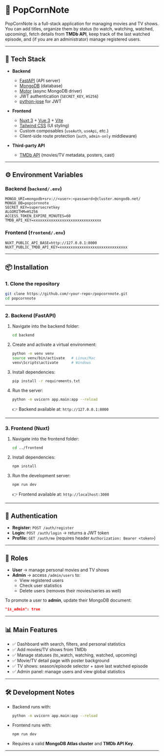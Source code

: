 # 🍿 PopCornNote

PopCornNote is a full-stack application for managing movies and TV shows.  
You can add titles, organize them by status (to watch, watching, watched, upcoming), fetch details from **TMDb API**, keep track of the last watched episode, and (if you are an administrator) manage registered users.

---

## 🚀 Tech Stack

- **Backend**
  - [FastAPI](https://fastapi.tiangolo.com/) (API server)
  - [MongoDB](https://www.mongodb.com/) (database)
  - [Motor](https://motor.readthedocs.io/) (async MongoDB driver)
  - JWT authentication (`SECRET_KEY`, `HS256`)
  - [python-jose](https://python-jose.readthedocs.io/) for JWT

- **Frontend**
  - [Nuxt 3](https://nuxt.com/) + [Vue 3](https://vuejs.org/) + [Vite](https://vitejs.dev/)
  - [Tailwind CSS](https://tailwindcss.com/) (UI styling)
  - Custom composables (`useAuth`, `useApi`, etc.)
  - Client-side route protection (`auth`, `admin-only` middleware)

- **Third-party API**
  - [TMDb API](https://developer.themoviedb.org/) (movies/TV metadata, posters, cast)

---

## ⚙️ Environment Variables

### Backend (`backend/.env`)

```env
MONGO_URI=mongodb+srv://<user>:<password>@cluster.mongodb.net/
MONGO_DB=popcornnote
SECRET_KEY=supersecretkey
ALGORITHM=HS256
ACCESS_TOKEN_EXPIRE_MINUTES=60
TMDB_API_KEY=xxxxxxxxxxxxxxxxxxxxxxxxxxxxxxx
```

### Frontend (`frontend/.env`)

```env
NUXT_PUBLIC_API_BASE=http://127.0.0.1:8000
NUXT_PUBLIC_TMDB_API_KEY=xxxxxxxxxxxxxxxxxxxxxxxxxxxxxxx
```

---

## 📦 Installation

### 1. Clone the repository

```bash
git clone https://github.com/<your-repo>/popcornnote.git
cd popcornnote
```

---

### 2. Backend (FastAPI)

1. Navigate into the backend folder:

   ```bash
   cd backend
   ```

2. Create and activate a virtual environment:

   ```bash
   python -m venv venv
   source venv/bin/activate   # Linux/Mac
   venv\Scripts\activate      # Windows
   ```

3. Install dependencies:

   ```bash
   pip install -r requirements.txt
   ```

4. Run the server:

   ```bash
   python -m uvicorn app.main:app --reload
   ```

   👉 Backend available at: `http://127.0.0.1:8000`

---

### 3. Frontend (Nuxt)

1. Navigate into the frontend folder:

   ```bash
   cd ../frontend
   ```

2. Install dependencies:

   ```bash
   npm install
   ```

3. Run the development server:

   ```bash
   npm run dev
   ```

   👉 Frontend available at: `http://localhost:3000`

---

## 👤 Authentication

- **Register:** `POST /auth/register`
- **Login:** `POST /auth/login` → returns a JWT token
- **Profile:** `GET /auth/me` (requires header `Authorization: Bearer <token>`)

---

## 🔑 Roles

- **User** → manage personal movies and TV shows
- **Admin** → access `/admin/users` to:
  - View registered users
  - Check user statistics
  - Delete users (removes their movies/series as well)

To promote a user to **admin**, update their MongoDB document:

```json
"is_admin": true
```

---

## 📊 Main Features

- ✅ Dashboard with search, filters, and personal statistics
- ✅ Add movies/TV shows from TMDb
- ✅ Manage statuses (to_watch, watching, watched, upcoming)
- ✅ Movie/TV detail page with poster background
- ✅ TV shows: season/episode selector + save last watched episode
- ✅ Admin panel: manage users and view global statistics

---

## 🛠 Development Notes

- Backend runs with:

  ```bash
  python -m uvicorn app.main:app --reload
  ```

- Frontend runs with:

  ```bash
  npm run dev
  ```

- Requires a valid **MongoDB Atlas cluster** and **TMDb API Key**.

---

